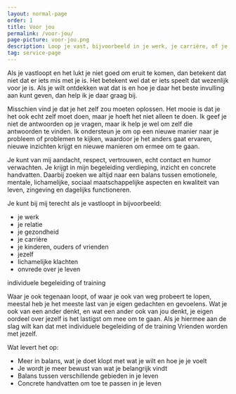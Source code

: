 ```yaml
---
layout: normal-page
order: 1
title: Voor jou
permalink: /voor-jou/
page-picture: voor-jou.png
description: Loop je vast, bijvoorbeeld in je werk, je carrière, of je gezondheid? Lukt het niet goed om eruit te komen? 
tag: service-page
---
```


Als je vastloopt en het lukt je niet goed om eruit te komen, dan betekent dat niet dat er iets mis met je is. Het betekent wel dat er iets speelt dat wezenlijk voor je is. Als je wilt ontdekken wat dat is en hoe je daar het beste invulling aan kunt geven, dan help ik je daar graag bij.

Misschien vind je dat je het zelf zou moeten oplossen. Het mooie is dat je het ook echt zelf moet doen, maar je hoeft het niet alleen te doen. Ik geef je niet de antwoorden op je vragen, maar ik help je wel om zelf die antwoorden te vinden. Ik ondersteun je om op een nieuwe manier naar je probleem of problemen te kijken, waardoor je het anders gaat ervaren, nieuwe inzichten krijgt en nieuwe manieren om ermee om te gaan.

Je kunt van mij aandacht, respect, vertrouwen, echt contact en humor verwachten. Je krijgt in mijn begeleiding verdieping, inzicht en concrete handvatten. Daarbij zoeken we altijd naar een balans tussen emotionele, mentale, lichamelijke, sociaal maatschappelijke aspecten en kwaliteit van leven, zingeving en dagelijks functioneren.

Je kunt bij mij terecht als je vastloopt in bijvoorbeeld:

-	je werk
-	je relatie
-	je gezondheid
-	je carrière
-	je kinderen, ouders of vrienden
-	jezelf
-	lichamelijke klachten
-	onvrede over je leven


individuele begeleiding of training

Waar je ook tegenaan loopt, of waar je ook van weg probeert te lopen, meestal heb je het meeste last van je eigen gedachten en gevoelens. Wat je ook van een ander denkt, en wat een ander ook van jou denkt, je eigen oordeel over jezelf is het lastigst om mee om te gaan.
Als je hiermee aan de slag wilt kan dat met individuele begeleiding of de training Vrienden worden met jezelf.

Wat levert het op:
- Meer in balans, wat je doet klopt met wat je wilt en hoe je je voelt
-	Je wordt je meer bewust van wat je belangrijk vindt
-	Balans tussen verschillende gebieden in je leven
-	Concrete handvatten om toe te passen in je leven 



